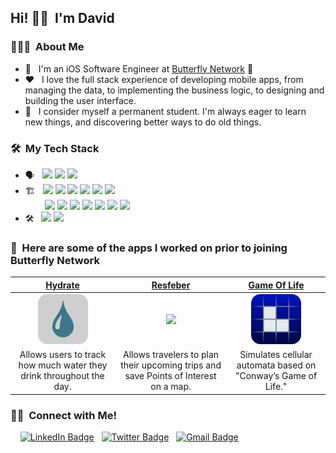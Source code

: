 ## Hi! 👋🏻 &nbsp;I'm David 

<h3> 👨🏻‍💻 &nbsp;About Me </h3>

- 💼 &nbsp; I'm an iOS Software Engineer at [Butterfly Network](https://www.butterflynetwork.com) 🦋
- ❤️ &nbsp; I love the full stack experience of developing mobile apps, from managing the data, to implementing the business logic, to designing and building the user interface.
- 🌱 &nbsp; I consider myself a permanent student. I'm always eager to learn new things, and discovering better ways to do old things.

<h3> 🛠 &nbsp;My Tech Stack</h3>

- 🗣 &nbsp;
  <a href="https://swift.org"><img src="https://img.shields.io/badge/-Swift-333333?style=flat&logo=swift"/></a>
  <a href="https://developer.apple.com/library/archive/documentation/Cocoa/Conceptual/ProgrammingWithObjectiveC/Introduction/Introduction.html"><img src="https://img.shields.io/badge/-Objective--C-333333?style=flat&logo=c++"/></a>
  <a href="https://www.python.org"><img src="https://img.shields.io/badge/-Python-333333?style=flat&logo=python&logoColor=yellow"/></a>
- 🏗 &nbsp;
  <a href="https://developer.apple.com/documentation/uikit"><img src="https://img.shields.io/badge/-UIKit-333333?style=flat"/></a>
  <a href="https://developer.apple.com/library/archive/documentation/ToolsLanguages/Conceptual/Xcode_Overview/UsingInterfaceBuilder.html"><img src="https://img.shields.io/badge/-Interface_Builder-333333?style=flat"/></a>
  <a href="https://developer.apple.com/library/archive/documentation/UserExperience/Conceptual/AutolayoutPG/ProgrammaticallyCreatingConstraints.html"><img src="https://img.shields.io/badge/-Programmatic_Constraints-333333?style=flat"/></a>
  <a href="https://developer.apple.com/library/archive/documentation/UserExperience/Conceptual/AutolayoutPG/index.html"><img src="https://img.shields.io/badge/-Auto_Layout-333333?style=flat"/></a>
  <a href="https://developer.apple.com/documentation/coredata"><img src="https://img.shields.io/badge/-Core_Data-333333?style=flat"/></a>
  <a href="https://developer.apple.com/documentation/coregraphics"><img src="https://img.shields.io/badge/-Core_Graphics-333333?style=flat"/></a>  
  &nbsp; &nbsp; &nbsp; &nbsp; <a href="https://developer.apple.com/documentation/foundation/urlsession"><img src="https://img.shields.io/badge/-URLSession-333333?style=flat"/></a>
  <a href="https://developer.apple.com/documentation/DISPATCH"><img src="https://img.shields.io/badge/-Grand_Central_Dispatch-333333?style=flat"/></a>
  <a href="https://developer.apple.com/documentation/corelocation"><img src="https://img.shields.io/badge/-Core_Location-333333?style=flat"/></a>
  <a href="https://developer.apple.com/documentation/mapkit"><img src="https://img.shields.io/badge/-MapKit-333333?style=flat"/></a>
  <a href="https://github.com/carekit-apple/CareKit#carekitui-"><img src="https://img.shields.io/badge/-CareKitUI-333333?style=flat"/></a>
  <a href="https://developer.apple.com/documentation/xctest"><img src="https://img.shields.io/badge/-XCTest-333333?style=flat"/></a>
  <a href="https://developer.apple.com/documentation/avfoundation"><img src="https://img.shields.io/badge/-AVFoundation-333333?style=flat"/></a>
- 🛠 &nbsp;
  <a href="https://developer.apple.com/xcode/"><img src="https://img.shields.io/badge/-Xcode-333333?style=flat&logo=xcode"/></a>
  <a href="https://code.visualstudio.com"><img src="https://img.shields.io/badge/-Visual%20Studio%20Code-333333?style=flat&logo=visual-studio-code&logoColor=007ACC"/></a>

<!---
<h3> ⚙️ &nbsp;GitHub Analytics </h3> 

&nbsp;&nbsp;&nbsp;![visitors](https://windard-visitor-badge.glitch.me/badge?page_id=windard.github.profile)

&nbsp;&nbsp;&nbsp;![David's GitHub stats](https://github-readme-stats.vercel.app/api/?username=DavidWrightOS&show_icons=true&title_color=4d8bf5&icon_color=4d8bf5&text_color=9f9f9f&bg_color=0e1116)
--->

<h3> 📱 &nbsp;Here are some of the apps I worked on prior to joining Butterfly Network</h3>

| **[Hydrate](https://github.com/DavidWrightOS/Hydrate)** | **[Resfeber](https://github.com/DavidWrightOS/Resfeber-labspt13)** | **[Game Of Life](https://github.com/DavidWrightOS/GameOfLife)** |
| :---: | :---: | :---: |
| <a href="https://github.com/DavidWrightOS/Hydrate"><img src="https://github.com/DavidWrightOS/Hydrate/blob/master/resources/Hydrate-AppIcon.png" width="80"/></a> | <a href="https://github.com/DavidWrightOS/Resfeber-labspt13"><img src="https://github.com/DavidWrightOS/Resfeber-labspt13/blob/main/Resources/AppIcon.png" width="80"/></a> | <a href="https://github.com/DavidWrightOS/GameOfLife"><img src="https://github.com/DavidWrightOS/GameOfLife/blob/master/resources/GameOfLife-AppIcon.png" width="80"/></a> |
| Allows users to track how much water they drink throughout the day. | Allows travelers to plan their upcoming trips and save Points of Interest on a map. | Simulates cellular automata based on "Conway’s Game of Life." |


<h3> 🤝🏻 &nbsp;Connect with Me! </h3>

&nbsp;&nbsp;&nbsp;
[![LinkedIn Badge](https://img.shields.io/badge/LinkedIn-0072b1?logo=linkedin&link=https://www.linkedin.com/in/davidwrightos/)](https://www.linkedin.com/in/davidwrightos/)&nbsp;&nbsp;
[![Twitter Badge](https://img.shields.io/badge/Twitter-00acee?logo=twitter&logoColor=white&link=https://twitter.com/DavidWrightOS)](https://twitter.com/DavidWrightOS)&nbsp;&nbsp;
[![Gmail Badge](https://img.shields.io/badge/Gmail-DB4437?logo=gmail&logoColor=white&link=mailto:davidtwright89@gmail.com)](mailto:davidtwright89@gmail.com)
